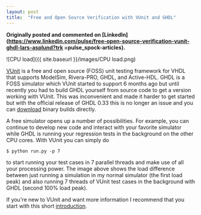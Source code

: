 ```yaml
---
layout: post
title:  "Free and Open Source Verification with VUnit and GHDL"
---
```

__Originally posted and commented on
[LinkedIn](https://www.linkedin.com/pulse/free-open-source-verification-vunit-ghdl-lars-asplund?trk
=pulse_spock-articles).__

![CPU load]({{ site.baseurl }}/images/CPU load.png)

[VUnit](https://github.com/VUnit/vunit) is a free and open source (FOSS) unit testing framework for VHDL
that supports ModelSim, Rivera-PRO, GHDL, and Active-HDL. GHDL is a FOSS simulator which VUnit started to support
6 months ago but until recently you had to build GHDL yourself from source code to get a version working with VUnit.
This was inconvenient and made it harder to get started but with the official release of GHDL 0.33 this is no longer
an issue and you can [download](http://sourceforge.net/projects/ghdl-updates/files/Builds/ghdl-0.33/) binary builds
directly.

A free simulator opens up a number of possibilities. For example, you can continue to develop new code and interact
with your favorite simulator while GHDL is running your regression tests in the background on the other CPU cores.
With VUnit you can simply do

```
$ python run.py -p 7
```

to start running your test cases in 7 parallel threads and make use of all your processing power. The image above
shows the load difference between just running a simulation in my normal simulator (the first load peak) and also
running 7 threads of VUnit test cases in the background with GHDL (second 100% load peak).

If you're new to VUnit and want more information I recommend that you start with this short
[introduction](https://www.linkedin.com/pulse/article/short-introduction-vunit-lars-asplund).
